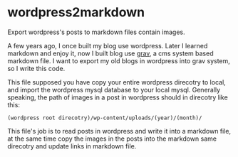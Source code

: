 # wordpress2markdown
Export wordpress's posts to markdown files contain images.

A few years ago, I once built my blog use wordpress. Later I learned markdown and enjoy it, now I built blog use [grav](https://getgrav.org/), a cms system based markdown file. I want to export my old blogs in wordpress into  grav system, so I write this code.

This file supposed you have copy your entire wordpress direcotry to local, and import the wordpress mysql database to your local mysql. Generally speaking, the path of images in a post in wordpress should in direcotry like this: 
```
(wordpress root direcotry)/wp-content/uploads/(year)/(month)/
```
This file's job is to read posts in wordpress and write it into a markdown file, at the same time copy the images in the posts into the markdown same direcotry and update links in markdown file.
